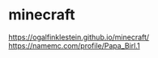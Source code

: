 # minecraft

https://ogalfinklestein.github.io/minecraft/ <br/>
https://namemc.com/profile/Papa_Birl.1 <br/>
